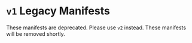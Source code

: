 # `v1` Legacy Manifests 

These manifests are deprecated. Please use `v2` instead. These manifests will be removed shortly.